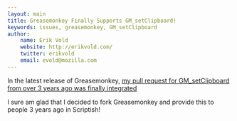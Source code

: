 ```yaml
---
layout: main
title: Greasemonkey Finally Supports GM_setClipboard!
keywords: issues, greasemonkey, GM_setClipboard
author:
    name: Erik Vold
    website: http://erikvold.com/
    twitter: erikvold
    email: evold@mozilla.com
---
```


In the latest release of Greasemonkey, [my pull request for GM_setClipboard from
over 3 years ago was finally integrated](https://github.com/greasemonkey/greasemonkey/commit/4523f8fe3347d89272b72722273a1ed114e0f2b1#modules/GM_setClipboard.js)

I sure am glad that I decided to fork Greasemonkey and provide this to people 3 years ago in Scriptish!
